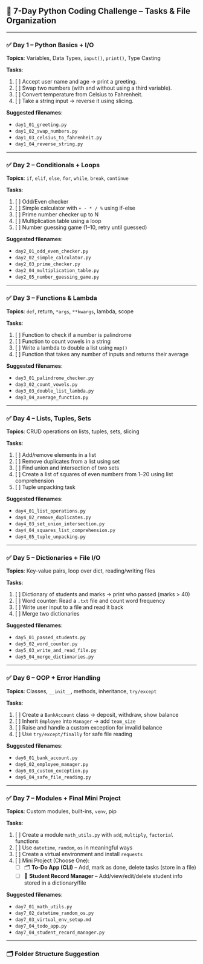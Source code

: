 ## 📅 7-Day Python Coding Challenge – Tasks & File Organization

---

### ✅ Day 1 – Python Basics + I/O

**Topics**: Variables, Data Types, `input()`, `print()`, Type Casting

**Tasks**:
1. [ ] Accept user name and age → print a greeting.
2. [ ] Swap two numbers (with and without using a third variable).
3. [ ] Convert temperature from Celsius to Fahrenheit.
4. [ ] Take a string input → reverse it using slicing.

**Suggested filenames**:
- `day1_01_greeting.py`  
- `day1_02_swap_numbers.py`  
- `day1_03_celsius_to_fahrenheit.py`  
- `day1_04_reverse_string.py`  

---

### ✅ Day 2 – Conditionals + Loops

**Topics**: `if`, `elif`, `else`, `for`, `while`, `break`, `continue`

**Tasks**:
1. [ ] Odd/Even checker
2. [ ] Simple calculator with `+ - * / %` using if-else
3. [ ] Prime number checker up to N
4. [ ] Multiplication table using a loop
5. [ ] Number guessing game (1–10, retry until guessed)

**Suggested filenames**:
- `day2_01_odd_even_checker.py`  
- `day2_02_simple_calculator.py`  
- `day2_03_prime_checker.py`  
- `day2_04_multiplication_table.py`  
- `day2_05_number_guessing_game.py`  

---

### ✅ Day 3 – Functions & Lambda

**Topics**: `def`, return, `*args`, `**kwargs`, lambda, scope

**Tasks**:
1. [ ] Function to check if a number is palindrome
2. [ ] Function to count vowels in a string
3. [ ] Write a lambda to double a list using `map()`
4. [ ] Function that takes any number of inputs and returns their average

**Suggested filenames**:
- `day3_01_palindrome_checker.py`  
- `day3_02_count_vowels.py`  
- `day3_03_double_list_lambda.py`  
- `day3_04_average_function.py`  

---

### ✅ Day 4 – Lists, Tuples, Sets

**Topics**: CRUD operations on lists, tuples, sets, slicing

**Tasks**:
1. [ ] Add/remove elements in a list
2. [ ] Remove duplicates from a list using set
3. [ ] Find union and intersection of two sets
4. [ ] Create a list of squares of even numbers from 1–20 using list comprehension
5. [ ] Tuple unpacking task

**Suggested filenames**:
- `day4_01_list_operations.py`  
- `day4_02_remove_duplicates.py`  
- `day4_03_set_union_intersection.py`  
- `day4_04_squares_list_comprehension.py`  
- `day4_05_tuple_unpacking.py`  

---

### ✅ Day 5 – Dictionaries + File I/O

**Topics**: Key-value pairs, loop over dict, reading/writing files

**Tasks**:
1. [ ] Dictionary of students and marks → print who passed (marks > 40)
2. [ ] Word counter: Read a `.txt` file and count word frequency
3. [ ] Write user input to a file and read it back
4. [ ] Merge two dictionaries

**Suggested filenames**:
- `day5_01_passed_students.py`  
- `day5_02_word_counter.py`  
- `day5_03_write_and_read_file.py`  
- `day5_04_merge_dictionaries.py`  

---

### ✅ Day 6 – OOP + Error Handling

**Topics**: Classes, `__init__`, methods, inheritance, `try/except`

**Tasks**:
1. [ ] Create a `BankAccount` class → deposit, withdraw, show balance
2. [ ] Inherit `Employee` into `Manager` → add `team_size`
3. [ ] Raise and handle a custom exception for invalid balance
4. [ ] Use `try/except/finally` for safe file reading

**Suggested filenames**:
- `day6_01_bank_account.py`  
- `day6_02_employee_manager.py`  
- `day6_03_custom_exception.py`  
- `day6_04_safe_file_reading.py`  

---

### ✅ Day 7 – Modules + Final Mini Project

**Topics**: Custom modules, built-ins, `venv`, pip

**Tasks**:
1. [ ] Create a module `math_utils.py` with `add`, `multiply`, `factorial` functions
2. [ ] Use `datetime`, `random`, `os` in meaningful ways
3. [ ] Create a virtual environment and install `requests`
4. [ ] Mini Project (Choose One):
   - [ ] 🗂️ **To-Do App (CLI)** – Add, mark as done, delete tasks (store in a file)
   - [ ] 📝 **Student Record Manager** – Add/view/edit/delete student info stored in a dictionary/file

**Suggested filenames**:
- `day7_01_math_utils.py`  
- `day7_02_datetime_random_os.py`  
- `day7_03_virtual_env_setup.md`  
- `day7_04_todo_app.py`  
- `day7_04_student_record_manager.py`  

---

### 🗂 Folder Structure Suggestion

